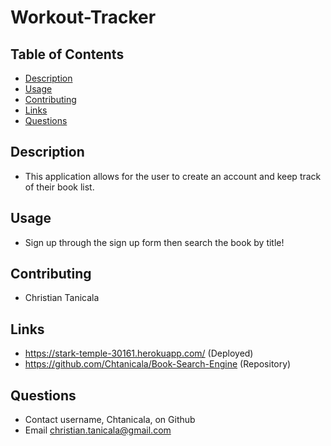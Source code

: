 # Workout-Tracker

## Table of Contents
- [Description](#Description)
- [Usage](#Usage)
- [Contributing](#Contributing)
- [Links](#Links)
- [Questions](#Questions)
    
## Description
- This application allows for the user to create an account and keep track of their book list.
    

## Usage
- Sign up through the sign up form then search the book by title!

## Contributing
- Christian Tanicala

## Links
- https://stark-temple-30161.herokuapp.com/ (Deployed)
- https://github.com/Chtanicala/Book-Search-Engine (Repository)

    
## Questions
- Contact username, Chtanicala, on Github
- Email christian.tanicala@gmail.com
